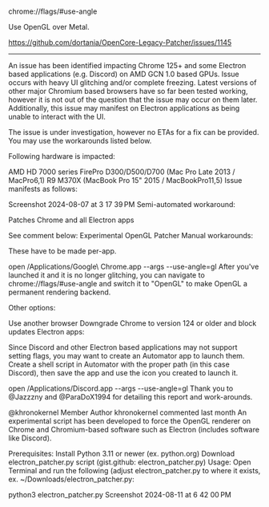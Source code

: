 ```open /Applications/Google\ Chrome.app --args --use-angle=gl
```

chrome://flags/#use-angle

Use OpenGL over Metal.

https://github.com/dortania/OpenCore-Legacy-Patcher/issues/1145

-----

An issue has been identified impacting Chrome 125+ and some Electron based applications (e.g. Discord) on AMD GCN 1.0 based GPUs. Issue occurs with heavy UI glitching and/or complete freezing. Latest versions of other major Chromium based browsers have so far been tested working, however it is not out of the question that the issue may occur on them later. Additionally, this issue may manifest on Electron applications as being unable to interact with the UI.

The issue is under investigation, however no ETAs for a fix can be provided. You may use the workarounds listed below.

Following hardware is impacted:

AMD HD 7000 series
FirePro D300/D500/D700 (Mac Pro Late 2013 / MacPro6,1)
R9 M370X (MacBook Pro 15" 2015 / MacBookPro11,5)
Issue manifests as follows:

Screenshot 2024-08-07 at 3 17 39 PM
Semi-automated workaround:

Patches Chrome and all Electron apps

See comment below: Experimental OpenGL Patcher
Manual workarounds:

These have to be made per-app.

open /Applications/Google\ Chrome.app --args --use-angle=gl
After you've launched it and it is no longer glitching, you can navigate to chrome://flags/#use-angle and switch it to "OpenGL" to make OpenGL a permanent rendering backend.

Other options:

Use another browser
Downgrade Chrome to version 124 or older and block updates
Electron apps:

Since Discord and other Electron based applications may not support setting flags, you may want to create an Automator app to launch them. Create a shell script in Automator with the proper path (in this case Discord), then save the app and use the icon you created to launch it.

open /Applications/Discord.app --args --use-angle=gl
Thank you to @Jazzzny and @ParaDoX1994 for detailing this report and work-arounds.

@khronokernel
Member
Author
khronokernel commented last month
An experimental script has been developed to force the OpenGL renderer on Chrome and Chromium-based software such as Electron (includes software like Discord).

Prerequisites:
Install Python 3.11 or newer (ex. python.org)
Download electron_patcher.py script (gist.github: electron_patcher.py)
Usage:
Open Terminal and run the following (adjust electron_patcher.py to where it exists, ex. ~/Downloads/electron_patcher.py:

python3 electron_patcher.py
Screenshot 2024-08-11 at 6 42 00 PM